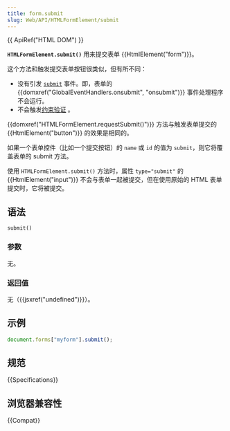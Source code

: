 ```yaml
---
title: form.submit
slug: Web/API/HTMLFormElement/submit
---
```


{{ ApiRef("HTML DOM") }}

**`HTMLFormElement.submit()`** 用来提交表单 {{HtmlElement("form")}}。

这个方法和触发提交表单按钮很类似，但有所不同：

- 没有引发 [`submit`](/zh-CN/docs/Web/API/HTMLFormElement/submit_event) 事件。即，表单的 {{domxref("GlobalEventHandlers.onsubmit", "onsubmit")}} 事件处理程序不会运行。
- 不会触发[约束验证](/zh-CN/docs/Web/Guide/HTML/Constraint_validation) 。

{{domxref("HTMLFormElement.requestSubmit()")}} 方法与触发表单提交的 {{HtmlElement("button")}} 的效果是相同的。

如果一个表单控件（比如一个提交按钮）的 `name` 或 `id` 的值为 `submit`，则它将覆盖表单的 submit 方法。

使用 `HTMLFormElement.submit()` 方法时，属性 `type="submit"` 的 {{HtmlElement("input")}} 不会与表单一起被提交，但在使用原始的 HTML 表单提交时，它将被提交。

## 语法

```js-nolint
submit()
```

### 参数

无。

### 返回值

无（{{jsxref("undefined")}}）。

## 示例

```js
document.forms["myform"].submit();
```

## 规范

{{Specifications}}

## 浏览器兼容性

{{Compat}}
